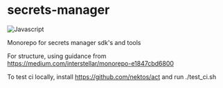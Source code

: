 # secrets-manager

![Javascript](https://github.com/Keeper-Security/secrets-manager/actions/workflows/test.js.yml/badge.svg)

Monorepo for secrets manager sdk's and tools

For structure, using guidance from https://medium.com/interstellar/monorepo-e1847cbd6800

To test ci locally, install https://github.com/nektos/act and run ./test_ci.sh
